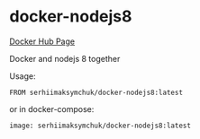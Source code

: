 # docker-nodejs8

[Docker Hub Page](https://hub.docker.com/r/serhiimaksymchuk/docker-nodejs8)

Docker and nodejs 8 together

Usage:

`FROM serhiimaksymchuk/docker-nodejs8:latest`

or in docker-compose:

`image: serhiimaksymchuk/docker-nodejs8:latest`
